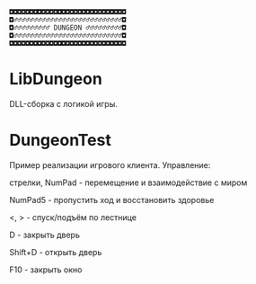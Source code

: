 ﻿```
◘◘◘◘◘◘◘◘◘◘◘◘◘◘◘◘◘◘◘◘◘◘◘◘◘◘◘◘◘
◘♂♂♂♂♂♂♂♂♂♂♂♂♂♂♂♂♂♂♂♂♂♂♂♂♂♂♂◘
◘♂♂♂♂♂♂♂♂♂ DUNGEON ♂♂♂♂♂♂♂♂♂◘
◘♂♂♂♂♂♂♂♂♂♂♂♂♂♂♂♂♂♂♂♂♂♂♂♂♂♂♂◘
◘◘◘◘◘◘◘◘◘◘◘◘◘◘◘◘◘◘◘◘◘◘◘◘◘◘◘◘◘
```

LibDungeon
===

DLL-сборка с логикой игры.

DungeonTest
===

Пример реализации игрового клиента. Управление:

стрелки, NumPad - перемещение и взаимодействие с миром

NumPad5 - пропустить ход и восстановить здоровье

<, > - спуск/подъём по лестнице

D - закрыть дверь

Shift+D - открыть дверь

F10 - закрыть окно


